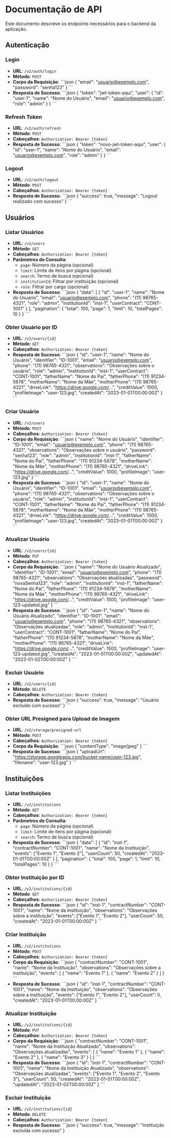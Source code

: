 # Documentação de API

Este documento descreve os endpoints necessários para o backend da aplicação.

## Autenticação

### Login

- **URL**: `/v2/auth/login`
- **Método**: `POST`
- **Corpo da Requisição**:
  \`\`\`json
  {
    "email": "usuario@exemplo.com",
    "password": "senha123"
  }
  \`\`\`
- **Resposta de Sucesso**:
  \`\`\`json
  {
    "token": "jwt-token-aqui",
    "user": {
      "id": "user-1",
      "name": "Nome do Usuário",
      "email": "usuario@exemplo.com",
      "role": "admin"
    }
  }
  \`\`\`

### Refresh Token

- **URL**: `/v2/auth/refresh`
- **Método**: `POST`
- **Cabeçalhos**: `Authorization: Bearer {token}`
- **Resposta de Sucesso**:
  \`\`\`json
  {
    "token": "novo-jwt-token-aqui",
    "user": {
      "id": "user-1",
      "name": "Nome do Usuário",
      "email": "usuario@exemplo.com",
      "role": "admin"
    }
  }
  \`\`\`

### Logout

- **URL**: `/v2/auth/logout`
- **Método**: `POST`
- **Cabeçalhos**: `Authorization: Bearer {token}`
- **Resposta de Sucesso**:
  \`\`\`json
  {
    "success": true,
    "message": "Logout realizado com sucesso"
  }
  \`\`\`

## Usuários

### Listar Usuários

- **URL**: `/v2/users`
- **Método**: `GET`
- **Cabeçalhos**: `Authorization: Bearer {token}`
- **Parâmetros de Consulta**:
  - `page`: Número da página (opcional)
  - `limit`: Limite de itens por página (opcional)
  - `search`: Termo de busca (opcional)
  - `institutionId`: Filtrar por instituição (opcional)
  - `role`: Filtrar por cargo (opcional)
- **Resposta de Sucesso**:
  \`\`\`json
  {
    "data": [
      {
        "id": "user-1",
        "name": "Nome do Usuário",
        "email": "usuario@exemplo.com",
        "phone": "(11) 98765-4321",
        "role": "admin",
        "institutionId": "inst-1",
        "userContract": "CONT-1001"
      }
    ],
    "pagination": {
      "total": 100,
      "page": 1,
      "limit": 10,
      "totalPages": 10
    }
  }
  \`\`\`

### Obter Usuário por ID

- **URL**: `/v2/users/{id}`
- **Método**: `GET`
- **Cabeçalhos**: `Authorization: Bearer {token}`
- **Resposta de Sucesso**:
  \`\`\`json
  {
    "id": "user-1",
    "name": "Nome do Usuário",
    "identifier": "ID-1001",
    "email": "usuario@exemplo.com",
    "phone": "(11) 98765-4321",
    "observations": "Observações sobre o usuário",
    "role": "admin",
    "institutionId": "inst-1",
    "userContract": "CONT-1001",
    "fatherName": "Nome do Pai",
    "fatherPhone": "(11) 91234-5678",
    "motherName": "Nome da Mãe",
    "motherPhone": "(11) 98765-4321",
    "driveLink": "https://drive.google.com/...",
    "creditValue": 1000,
    "profileImage": "user-123.jpg",
    "createdAt": "2023-01-01T00:00:00Z"
  }
  \`\`\`

### Criar Usuário

- **URL**: `/v2/users`
- **Método**: `POST`
- **Cabeçalhos**: `Authorization: Bearer {token}`
- **Corpo da Requisição**:
  \`\`\`json
  {
    "name": "Nome do Usuário",
    "identifier": "ID-1001",
    "email": "usuario@exemplo.com",
    "phone": "(11) 98765-4321",
    "observations": "Observações sobre o usuário",
    "password": "senha123",
    "role": "admin",
    "institutionId": "inst-1",
    "fatherName": "Nome do Pai",
    "fatherPhone": "(11) 91234-5678",
    "motherName": "Nome da Mãe",
    "motherPhone": "(11) 98765-4321",
    "driveLink": "https://drive.google.com/...",
    "creditValue": 1000,
    "profileImage": "user-123.jpg"
  }
  \`\`\`
- **Resposta de Sucesso**:
  \`\`\`json
  {
    "id": "user-1",
    "name": "Nome do Usuário",
    "identifier": "ID-1001",
    "email": "usuario@exemplo.com",
    "phone": "(11) 98765-4321",
    "observations": "Observações sobre o usuário",
    "role": "admin",
    "institutionId": "inst-1",
    "userContract": "CONT-1001",
    "fatherName": "Nome do Pai",
    "fatherPhone": "(11) 91234-5678",
    "motherName": "Nome da Mãe",
    "motherPhone": "(11) 98765-4321",
    "driveLink": "https://drive.google.com/...",
    "creditValue": 1000,
    "profileImage": "user-123.jpg",
    "createdAt": "2023-01-01T00:00:00Z"
  }
  \`\`\`

### Atualizar Usuário

- **URL**: `/v2/users/{id}`
- **Método**: `PUT`
- **Cabeçalhos**: `Authorization: Bearer {token}`
- **Corpo da Requisição**:
  \`\`\`json
  {
    "name": "Nome do Usuário Atualizado",
    "identifier": "ID-1001",
    "email": "usuario@exemplo.com",
    "phone": "(11) 98765-4321",
    "observations": "Observações atualizadas",
    "password": "novaSenha123",
    "role": "admin",
    "institutionId": "inst-1",
    "fatherName": "Nome do Pai",
    "fatherPhone": "(11) 91234-5678",
    "motherName": "Nome da Mãe",
    "motherPhone": "(11) 98765-4321",
    "driveLink": "https://drive.google.com/...",
    "creditValue": 1500,
    "profileImage": "user-123-updated.jpg"
  }
  \`\`\`
- **Resposta de Sucesso**:
  \`\`\`json
  {
    "id": "user-1",
    "name": "Nome do Usuário Atualizado",
    "identifier": "ID-1001",
    "email": "usuario@exemplo.com",
    "phone": "(11) 98765-4321",
    "observations": "Observações atualizadas",
    "role": "admin",
    "institutionId": "inst-1",
    "userContract": "CONT-1001",
    "fatherName": "Nome do Pai",
    "fatherPhone": "(11) 91234-5678",
    "motherName": "Nome da Mãe",
    "motherPhone": "(11) 98765-4321",
    "driveLink": "https://drive.google.com/...",
    "creditValue": 1500,
    "profileImage": "user-123-updated.jpg",
    "createdAt": "2023-01-01T00:00:00Z",
    "updatedAt": "2023-01-02T00:00:00Z"
  }
  \`\`\`

### Excluir Usuário

- **URL**: `/v2/users/{id}`
- **Método**: `DELETE`
- **Cabeçalhos**: `Authorization: Bearer {token}`
- **Resposta de Sucesso**:
  \`\`\`json
  {
    "success": true,
    "message": "Usuário excluído com sucesso"
  }
  \`\`\`

### Obter URL Presigned para Upload de Imagem

- **URL**: `/v2/storage/presigned-url`
- **Método**: `POST`
- **Cabeçalhos**: `Authorization: Bearer {token}`
- **Corpo da Requisição**:
  \`\`\`json
  {
    "contentType": "image/jpeg"
  }
  \`\`\`
- **Resposta de Sucesso**:
  \`\`\`json
  {
    "uploadUrl": "https://storage.googleapis.com/bucket-name/user-123.jpg",
    "filename": "user-123.jpg"
  }
  \`\`\`

## Instituições

### Listar Instituições

- **URL**: `/v2/institutions`
- **Método**: `GET`
- **Cabeçalhos**: `Authorization: Bearer {token}`
- **Parâmetros de Consulta**:
  - `page`: Número da página (opcional)
  - `limit`: Limite de itens por página (opcional)
  - `search`: Termo de busca (opcional)
- **Resposta de Sucesso**:
  \`\`\`json
  {
    "data": [
      {
        "id": "inst-1",
        "contractNumber": "CONT-1001",
        "name": "Nome da Instituição",
        "events": ["Evento 1", "Evento 2"],
        "userCount": 50,
        "createdAt": "2023-01-01T00:00:00Z"
      }
    ],
    "pagination": {
      "total": 100,
      "page": 1,
      "limit": 10,
      "totalPages": 10
    }
  }
  \`\`\`

### Obter Instituição por ID

- **URL**: `/v2/institutions/{id}`
- **Método**: `GET`
- **Cabeçalhos**: `Authorization: Bearer {token}`
- **Resposta de Sucesso**:
  \`\`\`json
  {
    "id": "inst-1",
    "contractNumber": "CONT-1001",
    "name": "Nome da Instituição",
    "observations": "Observações sobre a instituição",
    "events": ["Evento 1", "Evento 2"],
    "userCount": 50,
    "createdAt": "2023-01-01T00:00:00Z"
  }
  \`\`\`

### Criar Instituição

- **URL**: `/v2/institutions`
- **Método**: `POST`
- **Cabeçalhos**: `Authorization: Bearer {token}`
- **Corpo da Requisição**:
  \`\`\`json
  {
    "contractNumber": "CONT-1001",
    "name": "Nome da Instituição",
    "observations": "Observações sobre a instituição",
    "events": [
      { "name": "Evento 1" },
      { "name": "Evento 2" }
    ]
  }
  \`\`\`
- **Resposta de Sucesso**:
  \`\`\`json
  {
    "id": "inst-1",
    "contractNumber": "CONT-1001",
    "name": "Nome da Instituição",
    "observations": "Observações sobre a instituição",
    "events": ["Evento 1", "Evento 2"],
    "userCount": 0,
    "createdAt": "2023-01-01T00:00:00Z"
  }
  \`\`\`

### Atualizar Instituição

- **URL**: `/v2/institutions/{id}`
- **Método**: `PUT`
- **Cabeçalhos**: `Authorization: Bearer {token}`
- **Corpo da Requisição**:
  \`\`\`json
  {
    "contractNumber": "CONT-1001",
    "name": "Nome da Instituição Atualizado",
    "observations": "Observações atualizadas",
    "events": [
      { "name": "Evento 1" },
      { "name": "Evento 2" },
      { "name": "Evento 3" }
    ]
  }
  \`\`\`
- **Resposta de Sucesso**:
  \`\`\`json
  {
    "id": "inst-1",
    "contractNumber": "CONT-1001",
    "name": "Nome da Instituição Atualizado",
    "observations": "Observações atualizadas",
    "events": ["Evento 1", "Evento 2", "Evento 3"],
    "userCount": 50,
    "createdAt": "2023-01-01T00:00:00Z",
    "updatedAt": "2023-01-02T00:00:00Z"
  }
  \`\`\`

### Excluir Instituição

- **URL**: `/v2/institutions/{id}`
- **Método**: `DELETE`
- **Cabeçalhos**: `Authorization: Bearer {token}`
- **Resposta de Sucesso**:
  \`\`\`json
  {
    "success": true,
    "message": "Instituição excluída com sucesso"
  }
